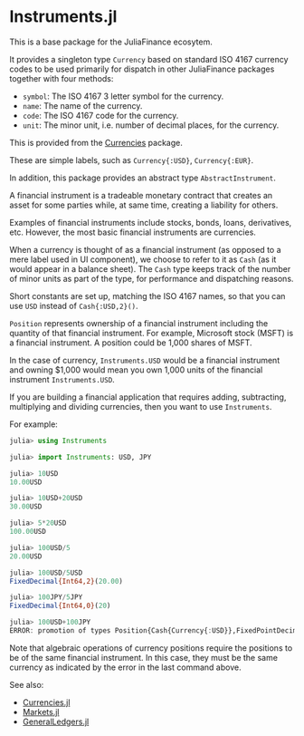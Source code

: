 # Instruments.jl

This is a base package for the JuliaFinance ecosytem.

It provides a singleton type `Currency` based on standard ISO 4167 currency codes to be used primarily for dispatch in other JuliaFinance packages together with four methods:

- `symbol`: The ISO 4167 3 letter symbol for the currency.
- `name`: The name of the currency.
- `code`: The ISO 4167 code for the currency.
- `unit`: The minor unit, i.e. number of decimal places, for the currency.

This is provided from the [Currencies](https://github.com/JuliaFinance/Currencies.jl.git) package.

These are simple labels, such as `Currency{:USD}`, `Currency{:EUR}`.

In addition, this package provides an abstract type `AbstractInstrument`.

A financial instrument is a tradeable monetary contract that creates an asset for some parties while, at same time, creating a liability for others.

Examples of financial instruments include stocks, bonds, loans, derivatives, etc. However, the most basic financial instruments are currencies.

When a currency is thought of as a financial instrument (as opposed to a mere label used in UI component), we choose to refer to it as `Cash` (as it would appear in a balance sheet).
The `Cash` type keeps track of the number of minor units as part of the type, for performance and dispatching reasons.

Short constants are set up, matching the ISO 4167 names, so that you can use `USD` instead of `Cash{:USD,2}()`.

`Position` represents ownership of a financial instrument including the quantity of that financial instrument. For example, Microsoft stock (MSFT) is a financial instrument. A position could be 1,000 shares of MSFT.

In the case of currency, `Instruments.USD` would be a financial instrument and owning $1,000 would mean you own 1,000 units of the financial instrument `Instruments.USD`.

If you are building a financial application that requires adding, subtracting, multiplying and dividing currencies, then you want to use `Instruments`.

For example:
```julia
julia> using Instruments

julia> import Instruments: USD, JPY

julia> 10USD
10.00USD

julia> 10USD+20USD
30.00USD

julia> 5*20USD
100.00USD

julia> 100USD/5
20.00USD

julia> 100USD/5USD
FixedDecimal{Int64,2}(20.00)

julia> 100JPY/5JPY
FixedDecimal{Int64,0}(20)

julia> 100USD+100JPY
ERROR: promotion of types Position{Cash{Currency{:USD}},FixedPointDecimals.FixedDecimal{Int64,2}} and Position{Cash{Currency{:JPY}},FixedPointDecimals.FixedDecimal{Int64,0}} failed to change any arguments
```

Note that algebraic operations of currency positions require the positions to be of the same financial instrument. In this case, they must be the same currency as indicated by the error in the last command above.

See also:

- [Currencies.jl](https://github.com/JuliaFinance/Currencies.jl.git)
- [Markets.jl](https://github.com/JuliaFinance/Markets.jl.git)
- [GeneralLedgers.jl](https://github.com/JuliaFinance/GeneralLedgers.jl.git)
